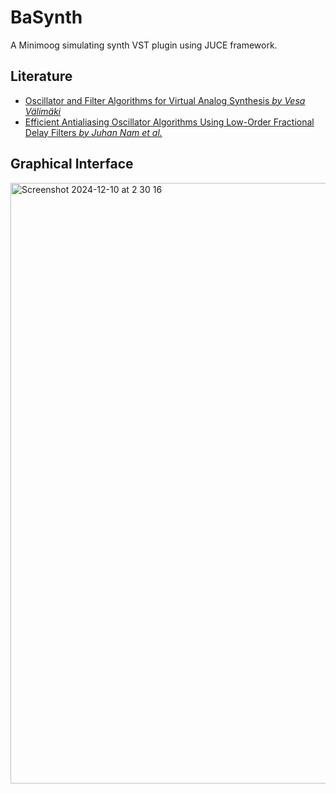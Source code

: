 # BaSynth

A Minimoog simulating synth VST plugin using JUCE framework.

## Literature

- [Oscillator and Filter Algorithms for Virtual Analog Synthesis _by Vesa Välimäki_](https://www.researchgate.net/publication/220386519_Oscillator_and_Filter_Algorithms_for_Virtual_Analog_Synthesis)
- [Efficient Antialiasing Oscillator Algorithms Using Low-Order Fractional Delay Filters _by Juhan Nam et al._](https://www.researchgate.net/publication/224608391_Efficient_Antialiasing_Oscillator_Algorithms_Using_Low-Order_Fractional_Delay_Filters)


## Graphical Interface

<img width="961" alt="Screenshot 2024-12-10 at 2 30 16" src="https://github.com/user-attachments/assets/0d08953b-b17c-40e0-9bc6-29d952a0a605">
